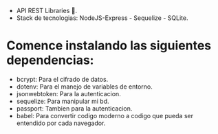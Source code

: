 * API REST Libraries 🙌.
* Stack de tecnologias: NodeJS-Express - Sequelize - SQLite.

# Comence instalando las siguientes dependencias:
* bcrypt: Para el cifrado de datos.
* dotenv: Para el manejo de variables de entorno.
* jsonwebtoken: Para la autenticacion.
* sequelize: Para manipular mi bd.
* passport: Tambien para la autenticacion.
* babel: Para convertir codigo moderno a codigo que pueda ser entendido por cada navegador.
